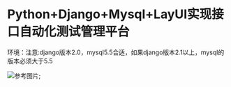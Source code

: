 # Python+Django+Mysql+LayUI实现接口自动化测试管理平台
环境：注意:django版本2.0，mysql5.5合适，如果django版本2.1以上，mysql的版本必须大于5.5


![参考图片](https://github.com/TesterEngineer/InterfaceAutoTest/blob/master/images/1.png);

